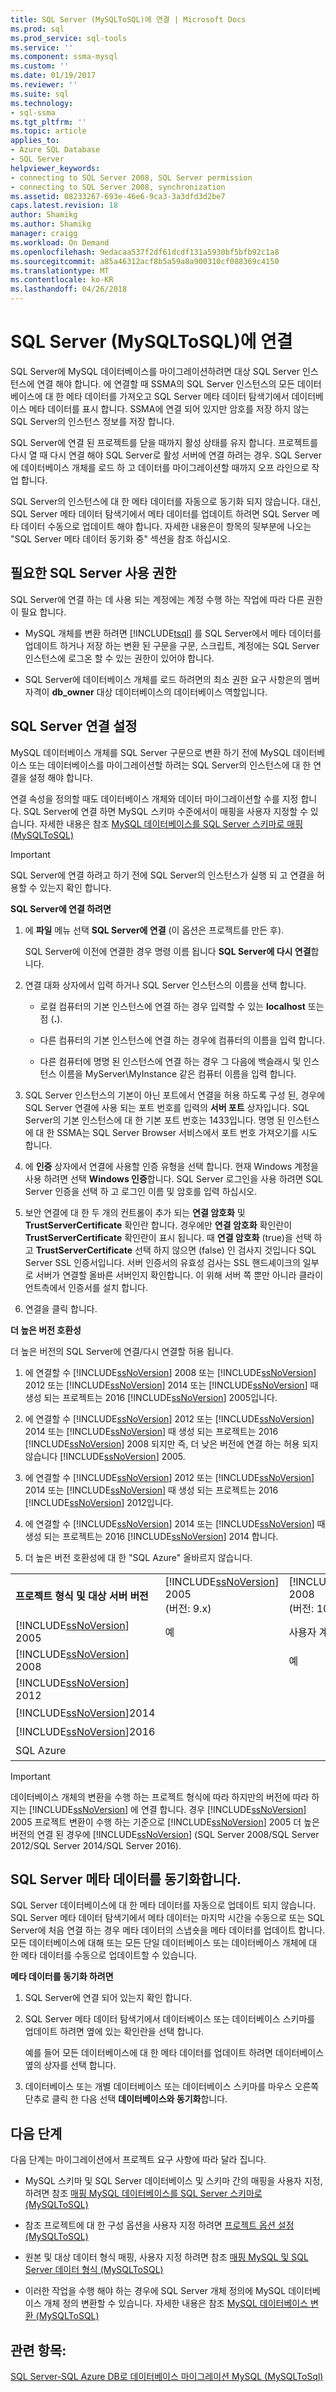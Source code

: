 ```yaml
---
title: SQL Server (MySQLToSQL)에 연결 | Microsoft Docs
ms.prod: sql
ms.prod_service: sql-tools
ms.service: ''
ms.component: ssma-mysql
ms.custom: ''
ms.date: 01/19/2017
ms.reviewer: ''
ms.suite: sql
ms.technology:
- sql-ssma
ms.tgt_pltfrm: ''
ms.topic: article
applies_to:
- Azure SQL Database
- SQL Server
helpviewer_keywords:
- connecting to SQL Server 2008, SQL Server permission
- connecting to SQL Server 2008, synchronization
ms.assetid: 08233267-693e-46e6-9ca3-3a3dfd3d2be7
caps.latest.revision: 18
author: Shamikg
ms.author: Shamikg
manager: craigg
ms.workload: On Demand
ms.openlocfilehash: 9edacaa537f2df61dcdf131a5930bf5bfb92c1a8
ms.sourcegitcommit: a85a46312acf8b5a59a8a900310cf088369c4150
ms.translationtype: MT
ms.contentlocale: ko-KR
ms.lasthandoff: 04/26/2018
---
```

# <a name="connecting-to-sql-server-mysqltosql"></a>SQL Server (MySQLToSQL)에 연결
SQL Server에 MySQL 데이터베이스를 마이그레이션하려면 대상 SQL Server 인스턴스에 연결 해야 합니다. 에 연결할 때 SSMA의 SQL Server 인스턴스의 모든 데이터베이스에 대 한 메타 데이터를 가져오고 SQL Server 메타 데이터 탐색기에서 데이터베이스 메타 데이터를 표시 합니다. SSMA에 연결 되어 있지만 암호를 저장 하지 않는 SQL Server의 인스턴스 정보를 저장 합니다.  
  
SQL Server에 연결 된 프로젝트를 닫을 때까지 활성 상태를 유지 합니다. 프로젝트를 다시 열 때 다시 연결 해야 SQL Server로 활성 서버에 연결 하려는 경우. SQL Server에 데이터베이스 개체를 로드 하 고 데이터를 마이그레이션할 때까지 오프 라인으로 작업 합니다.  
  
SQL Server의 인스턴스에 대 한 메타 데이터를 자동으로 동기화 되지 않습니다. 대신, SQL Server 메타 데이터 탐색기에서 메타 데이터를 업데이트 하려면 SQL Server 메타 데이터 수동으로 업데이트 해야 합니다. 자세한 내용은이 항목의 뒷부분에 나오는 "SQL Server 메타 데이터 동기화 중" 섹션을 참조 하십시오.  
  
## <a name="required-sql-server-permissions"></a>필요한 SQL Server 사용 권한  
SQL Server에 연결 하는 데 사용 되는 계정에는 계정 수행 하는 작업에 따라 다른 권한이 필요 합니다.  
  
-   MySQL 개체를 변환 하려면 [!INCLUDE[tsql](../../includes/tsql_md.md)] 를 SQL Server에서 메타 데이터를 업데이트 하거나 저장 하는 변환 된 구문을 구문, 스크립트, 계정에는 SQL Server 인스턴스에 로그온 할 수 있는 권한이 있어야 합니다.  
  
-   SQL Server에 데이터베이스 개체를 로드 하려면의 최소 권한 요구 사항은의 멤버 자격이 **db_owner** 대상 데이터베이스의 데이터베이스 역할입니다.  
  
## <a name="establishing-a-sql-server-connection"></a>SQL Server 연결 설정  
MySQL 데이터베이스 개체를 SQL Server 구문으로 변환 하기 전에 MySQL 데이터베이스 또는 데이터베이스를 마이그레이션할 하려는 SQL Server의 인스턴스에 대 한 연결을 설정 해야 합니다.  
  
연결 속성을 정의할 때도 데이터베이스 개체와 데이터 마이그레이션할 수를 지정 합니다. SQL Server에 연결 하면 MySQL 스키마 수준에서이 매핑을 사용자 지정할 수 있습니다. 자세한 내용은 참조 [MySQL 데이터베이스를 SQL Server 스키마로 매핑 &#40;MySQLToSQL&#41;](../../ssma/mysql/mapping-mysql-databases-to-sql-server-schemas-mysqltosql.md)  
  
> [!IMPORTANT]  
> SQL Server에 연결 하려고 하기 전에 SQL Server의 인스턴스가 실행 되 고 연결을 허용할 수 있는지 확인 합니다.  
  
**SQL Server에 연결 하려면**  
  
1.  에 **파일** 메뉴 선택 **SQL Server에 연결** (이 옵션은 프로젝트를 만든 후).  
  
    SQL Server에 이전에 연결한 경우 명령 이름 됩니다 **SQL Server에 다시 연결**합니다.  
  
2.  연결 대화 상자에서 입력 하거나 SQL Server 인스턴스의 이름을 선택 합니다.  
  
    -   로컬 컴퓨터의 기본 인스턴스에 연결 하는 경우 입력할 수 있는 **localhost** 또는 점 (**.**).  
  
    -   다른 컴퓨터의 기본 인스턴스에 연결 하는 경우에 컴퓨터의 이름을 입력 합니다.  
  
    -   다른 컴퓨터에 명명 된 인스턴스에 연결 하는 경우 그 다음에 백슬래시 및 인스턴스 이름을 MyServer\MyInstance 같은 컴퓨터 이름을 입력 합니다.  
  
3.  SQL Server 인스턴스의 기본이 아닌 포트에서 연결을 허용 하도록 구성 된, 경우에 SQL Server 연결에 사용 되는 포트 번호를 입력의 **서버 포트** 상자입니다. SQL Server의 기본 인스턴스에 대 한 기본 포트 번호는 1433입니다. 명명 된 인스턴스에 대 한 SSMA는 SQL Server Browser 서비스에서 포트 번호 가져오기를 시도 합니다.  
  
4.  에 **인증** 상자에서 연결에 사용할 인증 유형을 선택 합니다. 현재 Windows 계정을 사용 하려면 선택 **Windows 인증**합니다. SQL Server 로그인을 사용 하려면 SQL Server 인증을 선택 하 고 로그인 이름 및 암호를 입력 하십시오.  
  
5.  보안 연결에 대 한 두 개의 컨트롤이 추가 되는 **연결 암호화** 및 **TrustServerCertificate** 확인란 합니다. 경우에만 **연결 암호화** 확인란이 **TrustServerCertificate** 확인란이 표시 됩니다. 때 **연결 암호화** (true)을 선택 하 고 **TrustServerCertificate** 선택 하지 않으면 (false) 인 검사지 것입니다 SQL Server SSL 인증서입니다. 서버 인증서의 유효성 검사는 SSL 핸드셰이크의 일부로 서버가 연결할 올바른 서버인지 확인합니다. 이 위해 서버 쪽 뿐만 아니라 클라이언트측에서 인증서를 설치 합니다.  
  
6.  연결을 클릭 합니다.  
  
**더 높은 버전 호환성**  
  
더 높은 버전의 SQL Server에 연결/다시 연결할 허용 됩니다.  
  
1.  에 연결할 수 [!INCLUDE[ssNoVersion](../../includes/ssnoversion_md.md)] 2008 또는 [!INCLUDE[ssNoVersion](../../includes/ssnoversion_md.md)] 2012 또는 [!INCLUDE[ssNoVersion](../../includes/ssnoversion_md.md)] 2014 또는 [!INCLUDE[ssNoVersion](../../includes/ssnoversion_md.md)] 때 생성 되는 프로젝트는 2016 [!INCLUDE[ssNoVersion](../../includes/ssnoversion_md.md)] 2005입니다.  
  
2.  에 연결할 수 [!INCLUDE[ssNoVersion](../../includes/ssnoversion_md.md)] 2012 또는 [!INCLUDE[ssNoVersion](../../includes/ssnoversion_md.md)] 2014 또는 [!INCLUDE[ssNoVersion](../../includes/ssnoversion_md.md)] 때 생성 되는 프로젝트는 2016 [!INCLUDE[ssNoVersion](../../includes/ssnoversion_md.md)] 2008 되지만 즉, 더 낮은 버전에 연결 하는 허용 되지 않습니다 [!INCLUDE[ssNoVersion](../../includes/ssnoversion_md.md)] 2005.  
  
3.  에 연결할 수 [!INCLUDE[ssNoVersion](../../includes/ssnoversion_md.md)] 2012 또는 [!INCLUDE[ssNoVersion](../../includes/ssnoversion_md.md)] 2014 또는 [!INCLUDE[ssNoVersion](../../includes/ssnoversion_md.md)] 때 생성 되는 프로젝트는 2016 [!INCLUDE[ssNoVersion](../../includes/ssnoversion_md.md)] 2012입니다.  
  
4.  에 연결할 수 [!INCLUDE[ssNoVersion](../../includes/ssnoversion_md.md)] 2014 또는 [!INCLUDE[ssNoVersion](../../includes/ssnoversion_md.md)] 때 생성 되는 프로젝트는 2016 [!INCLUDE[ssNoVersion](../../includes/ssnoversion_md.md)] 2014 합니다.  
  
5.  더 높은 버전 호환성에 대 한 "SQL Azure" 올바르지 않습니다.  
  
||||||||  
|-|-|-|-|-|-|-|  
|**프로젝트 형식 및 대상 서버 버전**|[!INCLUDE[ssNoVersion](../../includes/ssnoversion_md.md)] 2005<br /> (버전: 9.x)|[!INCLUDE[ssNoVersion](../../includes/ssnoversion_md.md)] 2008<br /> (버전: 10.x)|[!INCLUDE[ssNoVersion](../../includes/ssnoversion_md.md)] 2012<br />(Version:11.x)|[!INCLUDE[ssNoVersion](../../includes/ssnoversion_md.md)] 2014<br />(Version:12.x)|[!INCLUDE[ssNoVersion](../../includes/ssnoversion_md.md)] 2016<br />(Version:13.x)|SQL Azure|  
|[!INCLUDE[ssNoVersion](../../includes/ssnoversion_md.md)] 2005|예|사용자 계정 컨트롤|사용자 계정 컨트롤|사용자 계정 컨트롤|예||  
|[!INCLUDE[ssNoVersion](../../includes/ssnoversion_md.md)] 2008||예|사용자 계정 컨트롤|사용자 계정 컨트롤|예||  
|[!INCLUDE[ssNoVersion](../../includes/ssnoversion_md.md)] 2012|||예|사용자 계정 컨트롤|예||  
|[!INCLUDE[ssNoVersion](../../includes/ssnoversion_md.md)]2014||||예|예||  
|[!INCLUDE[ssNoVersion](../../includes/ssnoversion_md.md)]2016|||||예||  
|SQL Azure||||||예|  
  
> [!IMPORTANT]  
> 데이터베이스 개체의 변환을 수행 하는 프로젝트 형식에 따라 하지만의 버전에 따라 하지는 [!INCLUDE[ssNoVersion](../../includes/ssnoversion_md.md)] 에 연결 합니다. 경우 [!INCLUDE[ssNoVersion](../../includes/ssnoversion_md.md)] 2005 프로젝트 변환이 수행 하는 기준으로 [!INCLUDE[ssNoVersion](../../includes/ssnoversion_md.md)] 2005 더 높은 버전의 연결 된 경우에 [!INCLUDE[ssNoVersion](../../includes/ssnoversion_md.md)] (SQL Server 2008/SQL Server 2012/SQL Server 2014/SQL Server 2016).  
  
## <a name="synchronizing-sql-server-metadata"></a>SQL Server 메타 데이터를 동기화합니다.  
SQL Server 데이터베이스에 대 한 메타 데이터를 자동으로 업데이트 되지 않습니다. SQL Server 메타 데이터 탐색기에서 메타 데이터는 마지막 시간을 수동으로 또는 SQL Server에 처음 연결 하는 경우 메타 데이터의 스냅숏을 메타 데이터를 업데이트 합니다. 모든 데이터베이스에 대해 또는 모든 단일 데이터베이스 또는 데이터베이스 개체에 대 한 메타 데이터를 수동으로 업데이트할 수 있습니다.  
  
**메타 데이터를 동기화 하려면**  
  
1.  SQL Server에 연결 되어 있는지 확인 합니다.  
  
2.  SQL Server 메타 데이터 탐색기에서 데이터베이스 또는 데이터베이스 스키마를 업데이트 하려면 옆에 있는 확인란을 선택 합니다.  
  
    예를 들어 모든 데이터베이스에 대 한 메타 데이터를 업데이트 하려면 데이터베이스 옆의 상자를 선택 합니다.  
  
3.  데이터베이스 또는 개별 데이터베이스 또는 데이터베이스 스키마를 마우스 오른쪽 단추로 클릭 한 다음 선택 **데이터베이스와 동기화**합니다.  
  
## <a name="next-step"></a>다음 단계  
다음 단계는 마이그레이션에서 프로젝트 요구 사항에 따라 달라 집니다.  
  
-   MySQL 스키마 및 SQL Server 데이터베이스 및 스키마 간의 매핑을 사용자 지정, 하려면 참조 [매핑 MySQL 데이터베이스를 SQL Server 스키마로 &#40;MySQLToSQL&#41;](../../ssma/mysql/mapping-mysql-databases-to-sql-server-schemas-mysqltosql.md)  
  
-   참조 프로젝트에 대 한 구성 옵션을 사용자 지정 하려면 [프로젝트 옵션 설정 &#40;MySQLToSQL&#41;](../../ssma/mysql/setting-project-options-mysqltosql.md)  
  
-   원본 및 대상 데이터 형식 매핑, 사용자 지정 하려면 참조 [매핑 MySQL 및 SQL Server 데이터 형식 &#40;MySQLToSQL&#41;](../../ssma/mysql/mapping-mysql-and-sql-server-data-types-mysqltosql.md)  
  
-   이러한 작업을 수행 해야 하는 경우에 SQL Server 개체 정의에 MySQL 데이터베이스 개체 정의 변환할 수 있습니다. 자세한 내용은 참조 [MySQL 데이터베이스 변환 &#40;MySQLToSQL&#41;](../../ssma/mysql/converting-mysql-databases-mysqltosql.md)  
  
## <a name="see-also"></a>관련 항목:  
[SQL Server-SQL Azure DB로 데이터베이스 마이그레이션 MySQL &#40;MySQLToSql&#41;](../../ssma/mysql/migrating-mysql-databases-to-sql-server-azure-sql-db-mysqltosql.md)  
  
